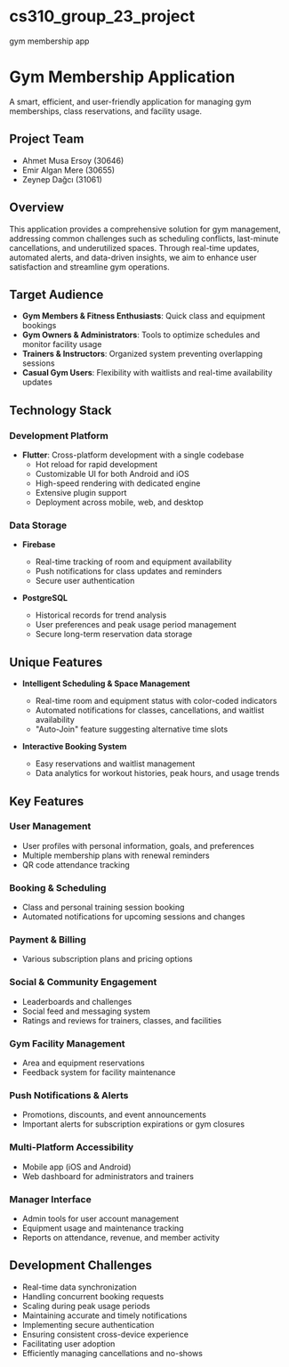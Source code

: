 # cs310_group_23_project
gym membership app


# Gym Membership Application

A smart, efficient, and user-friendly application for managing gym memberships, class reservations, and facility usage.

## Project Team

- Ahmet Musa Ersoy (30646)
- Emir Algan Mere (30655)
- Zeynep Dağcı (31061)

## Overview

This application provides a comprehensive solution for gym management, addressing common challenges such as scheduling conflicts, last-minute cancellations, and underutilized spaces. Through real-time updates, automated alerts, and data-driven insights, we aim to enhance user satisfaction and streamline gym operations.

## Target Audience

- **Gym Members & Fitness Enthusiasts**: Quick class and equipment bookings
- **Gym Owners & Administrators**: Tools to optimize schedules and monitor facility usage
- **Trainers & Instructors**: Organized system preventing overlapping sessions
- **Casual Gym Users**: Flexibility with waitlists and real-time availability updates

## Technology Stack

### Development Platform
- **Flutter**: Cross-platform development with a single codebase
  - Hot reload for rapid development
  - Customizable UI for both Android and iOS
  - High-speed rendering with dedicated engine
  - Extensive plugin support
  - Deployment across mobile, web, and desktop

### Data Storage
- **Firebase**
  - Real-time tracking of room and equipment availability
  - Push notifications for class updates and reminders
  - Secure user authentication

- **PostgreSQL**
  - Historical records for trend analysis
  - User preferences and peak usage period management
  - Secure long-term reservation data storage

## Unique Features

- **Intelligent Scheduling & Space Management**
  - Real-time room and equipment status with color-coded indicators
  - Automated notifications for classes, cancellations, and waitlist availability
  - "Auto-Join" feature suggesting alternative time slots

- **Interactive Booking System**
  - Easy reservations and waitlist management
  - Data analytics for workout histories, peak hours, and usage trends

## Key Features

### User Management
- User profiles with personal information, goals, and preferences
- Multiple membership plans with renewal reminders
- QR code attendance tracking

### Booking & Scheduling
- Class and personal training session booking
- Automated notifications for upcoming sessions and changes

### Payment & Billing
- Various subscription plans and pricing options

### Social & Community Engagement
- Leaderboards and challenges
- Social feed and messaging system
- Ratings and reviews for trainers, classes, and facilities

### Gym Facility Management
- Area and equipment reservations
- Feedback system for facility maintenance

### Push Notifications & Alerts
- Promotions, discounts, and event announcements
- Important alerts for subscription expirations or gym closures

### Multi-Platform Accessibility
- Mobile app (iOS and Android)
- Web dashboard for administrators and trainers

### Manager Interface
- Admin tools for user account management
- Equipment usage and maintenance tracking
- Reports on attendance, revenue, and member activity

## Development Challenges

- Real-time data synchronization
- Handling concurrent booking requests
- Scaling during peak usage periods
- Maintaining accurate and timely notifications
- Implementing secure authentication
- Ensuring consistent cross-device experience
- Facilitating user adoption
- Efficiently managing cancellations and no-shows

